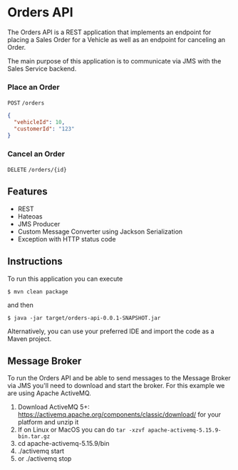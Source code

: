 # Orders API

The Orders API is a REST application that implements an endpoint for 
placing a Sales Order for a Vehicle as well as an endpoint for canceling 
an Order.

The main purpose of this application is to communicate via JMS with the
Sales Service backend.

### Place an Order

`POST` `/orders`

```json
{
  "vehicleId": 10,
  "customerId": "123"
}
``` 

### Cancel an Order

`DELETE` `/orders/{id}`

## Features

- REST 
- Hateoas
- JMS Producer
- Custom Message Converter using Jackson Serialization
- Exception with HTTP status code

## Instructions

To run this application you can execute

```
$ mvn clean package
````
and then

```
$ java -jar target/orders-api-0.0.1-SNAPSHOT.jar
```

Alternatively, you can use your preferred IDE and import the code
as a Maven project.

## Message Broker

To run the Orders API and be able to send messages to the Message Broker via JMS
you'll need to download and start the broker. For this example we are using
Apache ActiveMQ.

1) Download ActiveMQ 5+: https://activemq.apache.org/components/classic/download/ for your 
platform and unzip it
2) If on Linux or MacOS you can do `tar -xzvf apache-activemq-5.15.9-bin.tar.gz`
3) cd apache-activemq-5.15.9/bin
4) ./activemq start
5) or ./activemq stop